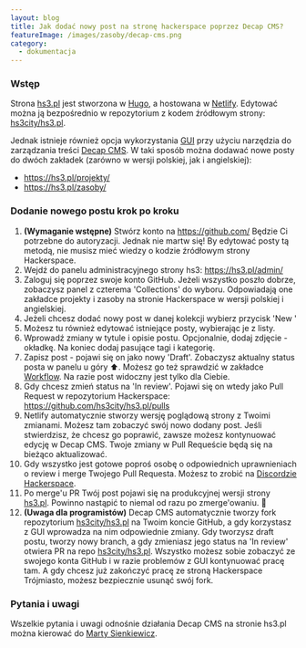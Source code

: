 ```yaml
---
layout: blog
title: Jak dodać nowy post na stronę hackerspace poprzez Decap CMS?
featureImage: /images/zasoby/decap-cms.png
category:
  - dokumentacja
---
```

### Wstęp

Strona [hs3.pl](https://hs3.pl/) jest stworzona w [Hugo](https://gohugo.io/), a hostowana w [Netlify](https://www.netlify.com/). Edytować można ją bezpośrednio w repozytorium z kodem źródłowym strony: [hs3city/hs3.pl](https://github.com/hs3city/hs3.pl).

Jednak istnieje również opcja wykorzystania [GUI](https://pl.wikipedia.org/wiki/Graficzny_interfejs_u%C5%BCytkownika) przy użyciu narzędzia do zarządzania treści [Decap CMS](https://decapcms.org/). W taki sposób można dodawać nowe posty do dwóch zakładek (zarówno w wersji polskiej, jak i angielskiej):

* <https://hs3.pl/projekty/>
* <https://hs3.pl/zasoby/>

### Dodanie nowego postu krok po kroku

1. **(Wymaganie wstępne)** Stwórz konto na <https://github.com/> Będzie Ci potrzebne do autoryzacji. Jednak nie martw się! By edytować posty tą metodą, nie musisz mieć wiedzy o kodzie źródłowym strony Hackerspace.
2. Wejdź do panelu administracyjnego strony hs3: <https://hs3.pl/admin/>
3. Zaloguj się poprzez swoje konto GitHub. Jeżeli wszystko poszło dobrze, zobaczysz panel z czterema 'Collections' do wyboru. Odpowiadają one zakładce projekty i zasoby na stronie Hackerspace w wersji polskiej i angielskiej.
4. Jeżeli chcesz dodać nowy post w danej kolekcji wybierz przycisk 'New <nazwa kolekcji>'
5. Możesz tu również edytować istniejące posty, wybierając je z listy.
6. Wprowadź zmiany w tytule i opisie postu. Opcjonalnie, dodaj zdjęcie - okładkę. Na koniec dodaj pasujące tagi i kategorię. 
7. Zapisz post - pojawi się on jako nowy 'Draft'. Zobaczysz aktualny status posta w panelu u góry ⬆. Możesz go też sprawdzić w zakładce [Workflow](https://hs3.pl/admin/#/workflow)[](https://hs3.pl/admin/). Na razie post widoczny jest tylko dla Ciebie.
8. Gdy chcesz zmień status na 'In review'. Pojawi się on wtedy jako Pull Request[](https://docs.github.com/en/pull-requests/collaborating-with-pull-requests/proposing-changes-to-your-work-with-pull-requests/about-pull-requests) w repozytorium Hackerspace: <https://github.com/hs3city/hs3.pl/pulls>
9. Netlify automatycznie stworzy wersję poglądową strony z Twoimi zmianami. Możesz tam zobaczyć swój nowo dodany post. Jeśli stwierdzisz, że chcesz go poprawić, zawsze możesz kontynuować edycję w Decap CMS. Twoje zmiany w Pull Requeście będą się na bieżąco aktualizować.[](https://github.com/hs3city/hs3.pl/pulls)
10. Gdy wszystko jest gotowe poproś osobę o odpowiednich uprawnieniach o review i merge Twojego Pull Requesta. Możesz to zrobić na [Discordzie Hackerspace](https://discord.com/channels/762566311930101761/1112390625044734044). 
11. Po merge'u PR Twój post pojawi się na produkcyjnej wersji strony [hs3.pl](https://hs3.pl/). Powinno nastąpić to niemal od razu po zmerge'owaniu. 🥳
12. **(Uwaga dla programistów)** Decap CMS automatycznie tworzy fork repozytorium [hs3city/hs3.pl](https://github.com/hs3city/hs3.pl) na Twoim koncie GitHub, a gdy korzystasz z GUI wprowadza na nim odpowiednie zmiany. Gdy tworzysz draft postu, tworzy nowy branch, a gdy zmieniasz jego status na 'In review' otwiera PR na repo [hs3city/hs3.pl](https://github.com/hs3city/hs3.pl). Wszystko możesz sobie zobaczyć ze swojego konta GitHub i w razie problemów z GUI kontynuować pracę tam. A gdy chcesz już zakończyć pracę ze stroną Hackerspace Trójmiasto, możesz bezpiecznie usunąć swój fork.[](https://hs3.pl/admin/)


### Pytania i uwagi

Wszelkie pytania i uwagi odnośnie działania Decap CMS na stronie hs3.pl można kierować do [Marty Sienkiewicz](https://github.com/MartaSien).
